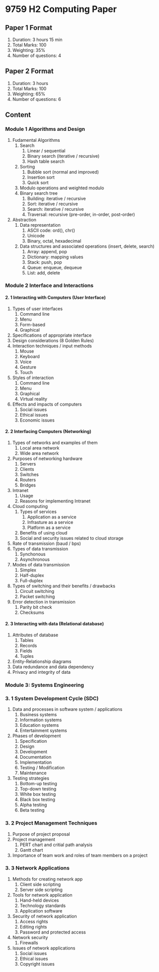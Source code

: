 # 9759 H2 Computing Paper

## Paper 1 Format
1. Duration: 3 hours 15 min
2. Total Marks: 100
3. Weighting: 35%
4. Number of questions: 4

## Paper 2 Format
1. Duration: 3 hours
2. Total Marks: 100
3. Weighting: 65%
4. Number of questions: 6

## Content

### Module 1 Algorithms and Design
1. Fudamental Algorithms
	1. Search
		1. Linear / sequential
		2. Binary search (iterative / recursive)
		3. Hash table search
	2. Sorting
		1. Bubble sort (normal and improved)
		2. Insertion sort
		3. Quick sort
	3. Modulo operations and weighted modulo
	4. Binary search tree
		1. Building: iterative / recursive
		2. Sort: iterative / recursive
		3. Search: iterative / recursive
		4. Traversal: recursive (pre-order, in-order, post-order)
2. Abstraction
	1. Data representation
		1. ASCII code: ord(), chr()
		2. Unicode
		2. Binary, octal, hexadecimal
	1. Data structures and associated operations (insert, delete, search)
		1. Array: append, pop
		2. Dictionary: mapping values
		3. Stack: push, pop
		4. Queue: enqueue, dequeue
		5. List: add, delete

### Module 2 Interface and Interactions


#### 2. 1 Interacting with Computers (User Interface)
1. Types of user interfaces
    1. Command line
    2. Menu
    3. Form-based
    4. Graphical
2. Specifications of appropriate interface
3. Design considerations (8 Golden Rules)
4. Interaction techniques / input methods
    1. Mouse
    2. Keyboard
    3. Voice
    4. Gesture
    5. Touch
5. Styles of interaction
    1. Command line
    2. Menu
    3. Graphical
    4. Virtual reality
6. Effects and impacts of computers
    1. Social issues
    2. Ethical issues
    3. Economic issues


#### 2. 2 Interfacing Computers (Networking)
1. Types of networks and examples of them
    1. Local area network
    2. Wide area network
2. Purposes of networking hardware
    1. Servers
    2. Clients
    3. Switches
    4. Routers
    5. Bridges
3. Intranet
    1. Usage
    2. Reasons for implementing Intranet
4. Cloud computing
    1. Types of services
        1. Application as a service
        2. Infrasture as a service
        3. Platform as a service
    2. Benefits of using cloud
    3. Social and security issues related to cloud storage
5. Rate of transmission (baud / bps)
6. Types of data transmission
    1. Synchonous
    2. Asynchronous
7. Modes of data transmission
    1. Simplex
    2. Half-duplex
    3. Full-duplex
8. Types of switching and their benefits / drawbacks
    1. Circuit switching
    2. Packet switching
9. Error detection in transmission
    1. Parity bit check
    2. Checksums


#### 2. 3 Interacting with data (Relational database)
1. Attributes of database
    1. Tables
    2. Records
    3. Fields
    4. Tuples
2. Entity-Relationship diagrams
3. Data redundance and data dependency
4. Privacy and integrity of data



### Module 3: Systems Engineering


### 3. 1 System Development Cycle (SDC)
1. Data and processes in software system / applications
    1. Business systems
    2. Information systems
    3. Education systems
    4. Entertainment systems
2. Phases of development
    1. Specification
    2. Design
    3. Development
    4. Documentation
    5. Implementation
    6. Testing / Modification
    7. Maintenance
3. Testing strategies
    1. Bottom-up testing
    2. Top-down testing
    3. White box testing
    4. Black box testing
    5. Alpha testing
    6. Beta testing


### 3. 2 Project Management Techniques
1. Purpose of project proposal
2. Project management
    1. PERT chart and critial path analysis
    2. Gantt chart
3. Importance of team work and roles of team members on a project


### 3. 3 Network Applications
1. Methods for creating network app
    1. Client side scripting
    2. Server side scripting
2. Tools for network application
    1. Hand-held devices
    2. Technology standards
    3. Application software
3. Security of network application
    1. Access rights
    2. Editing rights
    3. Password and protected access
4. Network security
    1. Firewalls
5. Issues of network applications
    1. Social issues
    2. Ethical issues
    3. Copyright issues
